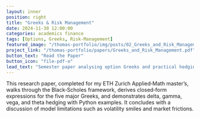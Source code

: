 ```yaml
---
layout: inner
position: right
title: "Greeks & Risk Management"
date: 2024-11-30 12:00:00
categories: academics finance
tags: [Options, Greeks, Risk‑Management]
featured_image: "/thomas-portfolio/img/posts/02_Greeks_and_Risk_Management.png"
project_link: "/thomas-portfolio/papers/Greeks_and_Risk_Management.pdf"
button_text: "Read the Paper"
button_icon: "file-pdf-o"
lead_text: "Semester paper analysing option Greeks and practical hedging strategies."
---
```


This research paper, completed for my ETH Zurich Applied‑Math master’s, walks through the Black‑Scholes framework, derives closed‑form expressions for the five major Greeks, and demonstrates delta, gamma, vega, and theta hedging with Python examples. It concludes with a discussion of model limitations such as volatility smiles and market frictions.

